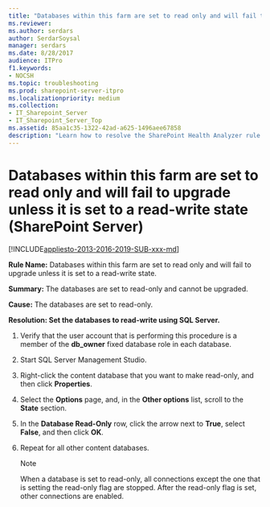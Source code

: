 ```yaml
---
title: "Databases within this farm are set to read only and will fail to upgrade unless it is set to a read-write state (SharePoint Server)"
ms.reviewer: 
ms.author: serdars
author: SerdarSoysal
manager: serdars
ms.date: 8/28/2017
audience: ITPro
f1.keywords:
- NOCSH
ms.topic: troubleshooting
ms.prod: sharepoint-server-itpro
ms.localizationpriority: medium
ms.collection:
- IT_Sharepoint_Server
- IT_Sharepoint_Server_Top
ms.assetid: 85aa1c35-1322-42ad-a625-1496aee67858
description: "Learn how to resolve the SharePoint Health Analyzer rule: Databases within this farm are set to read only and will fail to upgrade unless it is set to a read-write state, for SharePoint Server."
---
```


# Databases within this farm are set to read only and will fail to upgrade unless it is set to a read-write state (SharePoint Server)

[!INCLUDE[appliesto-2013-2016-2019-SUB-xxx-md](../includes/appliesto-2013-2016-2019-SUB-xxx-md.md)]
  
 **Rule Name:** Databases within this farm are set to read only and will fail to upgrade unless it is set to a read-write state. 
  
 **Summary:** The databases are set to read-only and cannot be upgraded. 
  
 **Cause:** The databases are set to read-only. 
  
 **Resolution: Set the databases to read-write using SQL Server.**
  
1. Verify that the user account that is performing this procedure is a member of the **db_owner** fixed database role in each database. 
    
2. Start SQL Server Management Studio.
    
3. Right-click the content database that you want to make read-only, and then click **Properties**.
    
4. Select the **Options** page, and, in the **Other options** list, scroll to the **State** section. 
    
5. In the **Database Read-Only** row, click the arrow next to **True**, select **False**, and then click **OK**.
    
6. Repeat for all other content databases.
    
    > [!NOTE]
    > When a database is set to read-only, all connections except the one that is setting the read-only flag are stopped. After the read-only flag is set, other connections are enabled. 
  

